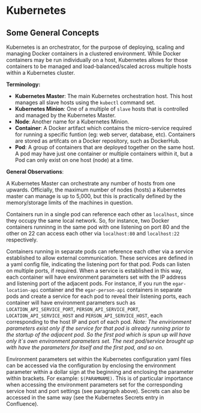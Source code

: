 # Kubernetes
## Some General Concepts
Kubernetes is an orchestrator, for the purpose of deploying, scaling and managing Docker containers in a clustered environment. While Docker containers may be run individually on a host, Kubernetes allows for those containers to be managed and load-balanced/scaled across multiple hosts within a Kubernetes cluster.

**Terminology:**

*   **Kubernetes Master**: The main Kubernetes orchestration host. This host manages all slave hosts using the `kubectl` command set.
*   **Kubernetes Minion**: One of a multiple of `slave` hosts that is controlled and managed by the Kubernetes Master.
*   **Node**: Another name for a Kubernetes Minion.
*   **Container**: A Docker artifact which contains the micro-service required for running a specific funtion (eg: web server, database, etc). Containers are stored as artifcats on a Docker repository, such as DockerHub.
*   **Pod**: A group of containers that are deployed together on the same host. A pod may have just one container or multiple containers within it, but a Pod can only exist on one host (node) at a time.

**General Observations**:

A Kubernetes Master can orchestrate any number of hosts from one upwards. Officially, the maximum number of nodes (hosts) a Kubernetes master can manage is up to 5,000, but this is practically defined by the memory/storage limits of the machines in question.

Containers run in a single pod can reference each other as `localhost`, since they occupy the same local network. So, for instance, two Docker containers runninng in the same pod with one listening on port 80 and the other on 22 can access each other via `localhost:80` and `localhost:22` respectively.

Containers running in separate pods can reference each other via a service established to allow external communication. These services are defined in a yaml config file, indicating the listening port for that pod. Pods can listen on multiple ports, if required. When a service is established in this way, each container will have environment parameters set with the IP address and listening port of the adjacent pods. For instance, if you run the `egar-location-api` container and the `egar-person-api` containers in separate pods and create a service for each pod to reveal their listening ports, each container will have environment parameters such as `LOCATION_API_SERVICE_PORT`, `PERSON_API_SERVICE_PORT`, `LOCATION_API_SERVICE_HOST` and `PERSON_API_SERVICE_HOST`, each corresponding to the host IP and port of each pod. _Note: The envirionment parameters exist only if the service for that pod is already running prior to the startup of the adjacent pod. So the first pod which is spun up will have only it`s own environment parameters set. The next pod/service brought up with have the parameters for itself and the first pod, and so on._

Environment parameters set within the Kubernetes configuration yaml files can be accessed via the configuration by enclosing the environment parameter within a dollar sign at the beginning and enclosing the parameter within brackets. For example: `$(PARAMNAME)`. This is of particular importance when accessing the environment parameters set for the corresponding service host and port settings (see paragraph above). Secrets can also be accessed in the same way (see the Kubernetes Secrets entry in Confluence).